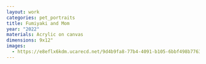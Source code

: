 ```yaml
---
layout: work
categories: pet_portraits
title: Fumiyaki and Mom
year: "2022"
materials: Acrylic on canvas
dimensions: 9x12"
images:
  - https://e8eflx6kdm.ucarecd.net/9d4b9fa8-77b4-4091-b105-6bbf498b7763/-/resize/2400/-/quality/lightest/-/format/auto/
---
```


